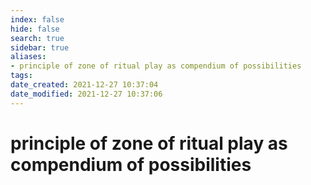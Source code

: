 ```yaml
---
index: false
hide: false
search: true
sidebar: true
aliases:
- principle of zone of ritual play as compendium of possibilities
tags:
date_created: 2021-12-27 10:37:04
date_modified: 2021-12-27 10:37:06
---
```


# principle of zone of ritual play as compendium of possibilities
